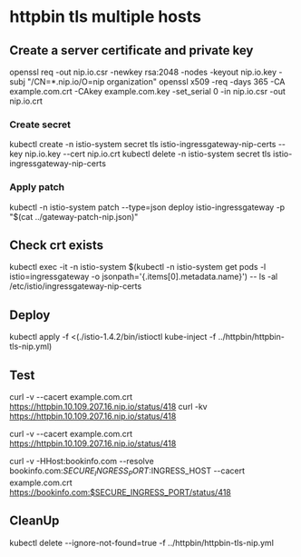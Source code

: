 # httpbin tls multiple hosts

## Create a server certificate and private key

openssl req -out nip.io.csr -newkey rsa:2048 -nodes -keyout nip.io.key -subj "/CN=*.nip.io/O=nip organization"
openssl x509 -req -days 365 -CA example.com.crt -CAkey example.com.key -set_serial 0 -in nip.io.csr -out nip.io.crt

### Create secret
kubectl create -n istio-system secret tls istio-ingressgateway-nip-certs --key nip.io.key --cert nip.io.crt
kubectl delete -n istio-system secret tls istio-ingressgateway-nip-certs

### Apply patch
kubectl -n istio-system patch --type=json deploy istio-ingressgateway -p "$(cat ../gateway-patch-nip.json)"

## Check crt exists
kubectl exec -it -n istio-system $(kubectl -n istio-system get pods -l istio=ingressgateway -o jsonpath='{.items[0].metadata.name}') -- ls -al /etc/istio/ingressgateway-nip-certs

## Deploy 
kubectl apply -f <(./istio-1.4.2/bin/istioctl kube-inject -f ../httpbin/httpbin-tls-nip.yml)

## Test

curl -v --cacert example.com.crt https://httpbin.10.109.207.16.nip.io/status/418
curl -kv https://httpbin.10.109.207.16.nip.io/status/418

curl -v --cacert example.com.crt https://httpbin.10.109.207.16.nip.io/status/418

curl -v -HHost:bookinfo.com --resolve bookinfo.com:$SECURE_INGRESS_PORT:$INGRESS_HOST --cacert example.com.crt https://bookinfo.com:$SECURE_INGRESS_PORT/status/418



## CleanUp

kubectl delete --ignore-not-found=true -f ../httpbin/httpbin-tls-nip.yml